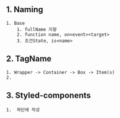 ## 1. Naming

    1. Base
        1. fullName 지향
        2. function name, on<event><target>
        3. 조건State, is<name>

## 2. TagName

    1. Wrapper -> Container -> Box -> Item(s)
    2.

## 3. Styled-components

    1.  하단에 작성
